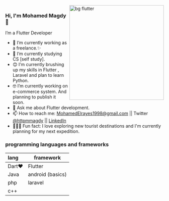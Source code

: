 <img align="right" src="https://docs.flutter.dev/assets/images/dash/Dashatars.png" alt="bg flutter" width=300px />

### Hi, I'm Mohamed Magdy 👋

I’m a Flutter Developer
- 📱   I’m currently working as a freelance.✨
- 🧰  I’m currently studying CS [self study].
- 😊  I’m currently brushing up my skills in Flutter , Laravel and plan to learn Python.
- 🤓  I’m currently working on e-commerce system. And planning to publish it soon.
- 💬  Ask me about Flutter development.
- 📫  How to reach me: MohamedElrayes1998@gmail.com || Twitter [@httpmmagdy](https://twitter.com/httpmmagdy) || [LinkedIn](https://www.linkedin.com/in/mohamedmagdy17/) 
- 🚴🏽‍♀️  Fun fact: I love exploring new tourist destinations and I'm currently planning for my next expedition.

### programming languages and frameworks
|lang|framework|
|:----|--------|
|Dart❤|Flutter|
|Java|android (basics)|
|php|laravel|
|c++|

</br></br></br></br> </br></br>


